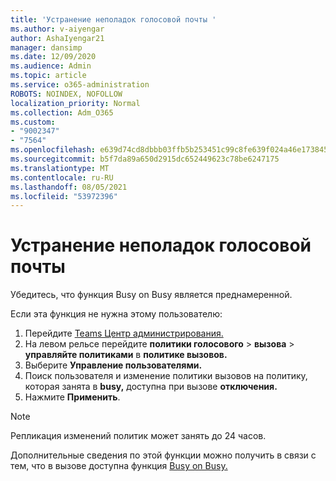 ```yaml
---
title: 'Устранение неполадок голосовой почты '
ms.author: v-aiyengar
author: AshaIyengar21
manager: dansimp
ms.date: 12/09/2020
ms.audience: Admin
ms.topic: article
ms.service: o365-administration
ROBOTS: NOINDEX, NOFOLLOW
localization_priority: Normal
ms.collection: Adm_O365
ms.custom:
- "9002347"
- "7564"
ms.openlocfilehash: e639d74cd8dbbb03ffb5b253451c99c8fe639f024a46e173845a0f4d322e43ca
ms.sourcegitcommit: b5f7da89a650d2915dc652449623c78be6247175
ms.translationtype: MT
ms.contentlocale: ru-RU
ms.lasthandoff: 08/05/2021
ms.locfileid: "53972396"
---
```

# <a name="troubleshooting-voicemail"></a>Устранение неполадок голосовой почты

Убедитесь, что функция Busy on Busy является преднамеренной.

Если эта функция не нужна этому пользователю:

1. Перейдите [Teams Центр администрирования.](https://admin.teams.microsoft.com/policies/calling)
1. На левом рельсе перейдите **политики голосового**  >  **вызова**  >  **управляйте политиками** в **политике вызовов.**
1. Выберите **Управление пользователями.**
1. Поиск пользователя и изменение политики вызовов на политику, которая занята в **busy,** доступна при вызове **отключения.**
1. Нажмите **Применить**.
> [!NOTE]
> Репликация изменений политик может занять до 24 часов.

Дополнительные сведения по этой функции можно получить в связи с тем, что в вызове доступна функция [Busy on Busy.](https://docs.microsoft.com/microsoftteams/teams-calling-policy#busy-on-busy-is-available-while-in-a-call)
